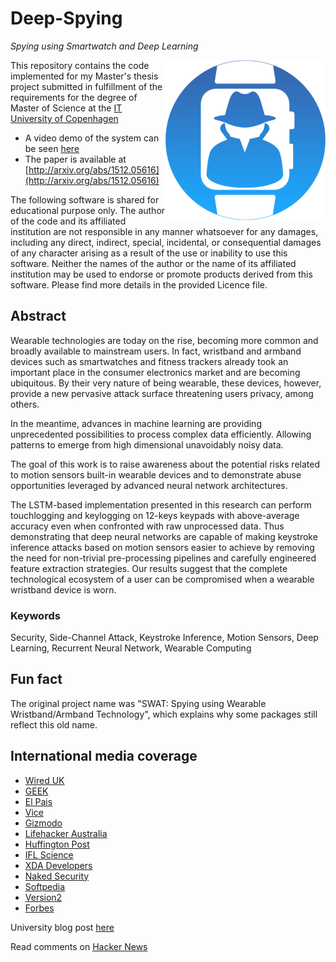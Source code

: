 # Deep-Spying
*Spying using Smartwatch and Deep Learning*

<img src="logo.png?raw=true" align="right"/>

This repository contains the code implemented for my Master's thesis project submitted in fulfillment of the requirements for the degree of Master of Science at the [IT University of Copenhagen](http://en.itu.dk/)

* A video demo of the system can be seen [here](https://youtu.be/ZBwSfvnoq5U)
* The paper is available at [http://arxiv.org/abs/1512.05616](http://arxiv.org/abs/1512.05616)

The following software is shared for educational purpose only. The author of the code and its affiliated institution are not responsible in any manner whatsoever for any damages, including any direct, indirect, special, incidental, or consequential damages of any character arising as a result of the use or inability to use this software. Neither the names of the author or the name of its affiliated institution may be used to endorse or promote products derived from this software. Please find more details in the provided Licence file.

## Abstract
Wearable technologies are today on the rise, becoming more common and broadly available to mainstream users. In fact, wristband and armband devices such as smartwatches and fitness trackers already took an important place in the consumer electronics market and are becoming ubiquitous. By their very nature of being wearable, these devices, however, provide a new pervasive attack surface threatening users privacy, among others.

In the meantime, advances in machine learning are providing unprecedented possibilities to process complex data efficiently. Allowing patterns to emerge from high dimensional unavoidably noisy data.

The goal of this work is to raise awareness about the potential risks related to motion sensors built-in wearable devices and to demonstrate abuse opportunities leveraged by advanced neural network architectures.

The LSTM-based implementation presented in this research can perform touchlogging and keylogging on 12-keys keypads with above-average accuracy even when confronted with raw unprocessed data. Thus demonstrating that deep neural networks are capable of making keystroke inference attacks based on motion sensors easier to achieve by removing the need for non-trivial pre-processing pipelines and carefully engineered feature extraction strategies. Our results suggest that the complete technological ecosystem of a user can be compromised when a wearable wristband device is worn.

### Keywords
Security, Side-Channel Attack, Keystroke Inference, Motion Sensors, Deep Learning, Recurrent Neural Network, Wearable Computing

## Fun fact
The original project name was "SWAT: Spying using Wearable Wristband/Armband Technology", which explains why some packages still reflect this old name.

## International media coverage
* [Wired UK](http://www.wired.co.uk/news/archive/2015-12/21/smartwatch-typing-spying)
* [GEEK](http://www.geek.com/news/your-smartwatch-can-guess-your-pin-1642965/)
* [El Pais](http://tecnologia.elpais.com/tecnologia/2015/12/21/actualidad/1450722128_471371.html)
* [Vice](http://motherboard.vice.com/read/heres-how-your-smartphone-can-reveal-what-youre-typing)
* [Gizmodo](http://gizmodo.com/your-smartwatchs-motion-sensors-can-reveal-everything-y-1750442236)
* [Lifehacker Australia](http://www.lifehacker.com.au/2016/01/should-you-be-worried-about-smartwatches-and-smartphones-spying-on-you/)
* [Huffington Post](http://www.huffingtonpost.com/entry/smartwatch-hack-passwords_5689e6d5e4b014efe0daceeb?utm_hp_ref=world)
* [IFL Science](http://www.iflscience.com/technology/new-ways-your-smartwatch-and-phone-may-be-spying-you-how-worried-should-you-be)
* [XDA Developers](http://www.xda-developers.com/xda-external-link/how-your-smartwatch-can-reveal-what-youre-typing/)
* [Naked Security](https://nakedsecurity.sophos.com/2016/01/11/could-your-smartwatch-be-giving-away-your-atm-pin/)
* [Softpedia](http://news.softpedia.com/news/smartwatches-can-be-used-to-spy-on-your-card-s-pin-code-498756.shtml)
* [Version2](http://www.version2.dk/artikel/itu-studerende-sensorer-i-smartwatch-kan-afsloere-pinkoden-til-dit-dankort-549635)
* [Forbes](http://www.forbes.com/sites/kalevleetaru/2016/01/15/when-cameras-and-wearables-could-be-used-to-steal-passwords-and-keys/)

University blog post [here](http://en.itu.dk/About-ITU/Press/News-from-ITU/Your-smartwatch-can-reveal-your-PIN-code)

Read comments on [Hacker News](https://news.ycombinator.com/item?id=10758298) 
